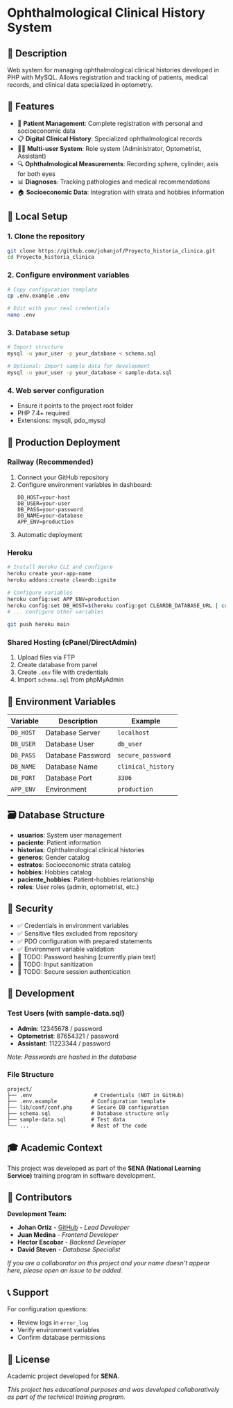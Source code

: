 # Ophthalmological Clinical History System

## 🏥 Description
Web system for managing ophthalmological clinical histories developed in PHP with MySQL. Allows registration and tracking of patients, medical records, and clinical data specialized in optometry.

## 🌟 Features

- 👥 **Patient Management**: Complete registration with personal and socioeconomic data
- 📋 **Digital Clinical History**: Specialized ophthalmological records
- 👨‍⚕️ **Multi-user System**: Role system (Administrator, Optometrist, Assistant)
- 🔍 **Ophthalmological Measurements**: Recording sphere, cylinder, axis for both eyes
- 📊 **Diagnoses**: Tracking pathologies and medical recommendations
- 🏠 **Socioeconomic Data**: Integration with strata and hobbies information

## 🚀 Local Setup

### 1. Clone the repository
```bash
git clone https://github.com/johanjof/Proyecto_historia_clinica.git
cd Proyecto_historia_clinica
```

### 2. Configure environment variables
```bash
# Copy configuration template
cp .env.example .env

# Edit with your real credentials
nano .env
```

### 3. Database setup
```bash
# Import structure
mysql -u your_user -p your_database < schema.sql

# Optional: Import sample data for development
mysql -u your_user -p your_database < sample-data.sql
```

### 4. Web server configuration
- Ensure it points to the project root folder
- PHP 7.4+ required
- Extensions: mysqli, pdo_mysql

## 📡 Production Deployment

### Railway (Recommended)
1. Connect your GitHub repository
2. Configure environment variables in dashboard:
   ```
   DB_HOST=your-host
   DB_USER=your-user
   DB_PASS=your-password
   DB_NAME=your-database
   APP_ENV=production
   ```
3. Automatic deployment

### Heroku
```bash
# Install Heroku CLI and configure
heroku create your-app-name
heroku addons:create cleardb:ignite

# Configure variables
heroku config:set APP_ENV=production
heroku config:set DB_HOST=$(heroku config:get CLEARDB_DATABASE_URL | cut -d'@' -f2 | cut -d'/' -f1)
# ... configure other variables

git push heroku main
```

### Shared Hosting (cPanel/DirectAdmin)
1. Upload files via FTP
2. Create database from panel
3. Create `.env` file with credentials
4. Import `schema.sql` from phpMyAdmin

## 🔧 Environment Variables

| Variable | Description | Example |
|----------|-------------|---------|
| `DB_HOST` | Database Server | `localhost` |
| `DB_USER` | Database User | `db_user` |
| `DB_PASS` | Database Password | `secure_password` |
| `DB_NAME` | Database Name | `clinical_history` |
| `DB_PORT` | Database Port | `3306` |
| `APP_ENV` | Environment | `production` |

## 🗃️ Database Structure

- **usuarios**: System user management
- **paciente**: Patient information
- **historias**: Ophthalmological clinical histories
- **generos**: Gender catalog
- **estratos**: Socioeconomic strata catalog
- **hobbies**: Hobbies catalog
- **paciente_hobbies**: Patient-hobbies relationship
- **roles**: User roles (admin, optometrist, etc.)

## 🔐 Security

- ✅ Credentials in environment variables
- ✅ Sensitive files excluded from repository
- ✅ PDO configuration with prepared statements
- ✅ Environment variable validation
- 🔄 TODO: Password hashing (currently plain text)
- 🔄 TODO: Input sanitization
- 🔄 TODO: Secure session authentication

## 🚧 Development

### Test Users (with sample-data.sql)
- **Admin**: 12345678 / password
- **Optometrist**: 87654321 / password  
- **Assistant**: 11223344 / password

*Note: Passwords are hashed in the database*

### File Structure
```
project/
├── .env                    # Credentials (NOT in GitHub)
├── .env.example           # Configuration template
├── lib/conf/conf.php      # Secure DB configuration
├── schema.sql             # Database structure only
├── sample-data.sql        # Test data
└── ...                    # Rest of the code
```

## 🎓 Academic Context

This project was developed as part of the **SENA (National Learning Service)** training program in software development.

## 👥 Contributors

**Development Team:**
- **Johan Ortiz** - [GitHub](https://github.com/johanjof) - *Lead Developer*
- **Juan Medina** - *Frontend Developer*
- **Hector Escobar** - *Backend Developer*
- **David Steven** - *Database Specialist*

*If you are a collaborator on this project and your name doesn't appear here, please open an issue to be added.*

## 📞 Support

For configuration questions:
- Review logs in `error_log`
- Verify environment variables
- Confirm database permissions

## 📝 License

Academic project developed for **SENA**. 

*This project has educational purposes and was developed collaboratively as part of the technical training program.*
